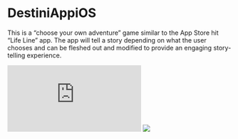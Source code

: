 # DestiniAppiOS
This is a “choose your own adventure” game similar to the App Store hit “Life Line” app. The app will tell a story depending on what the user chooses and can be fleshed out and modified to provide an engaging story-telling experience.

![](https://github.com/stavroschios/DestiniAppiOS/blob/main/123%20destini-story-outline.pdf)
![](https://media.giphy.com/media/aWnLX2UT0pD4hbRjVQ/giphy.gif)
